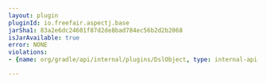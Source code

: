 ```yaml
---
layout: plugin
pluginId: io.freefair.aspectj.base
jarSha1: 83a2e6dc24601f87d2de8bad784ec56b2d2b2068
isJarAvailable: true
error: NONE
violations:
- {name: org/gradle/api/internal/plugins/DslObject, type: internal-api-usage}

---
```

